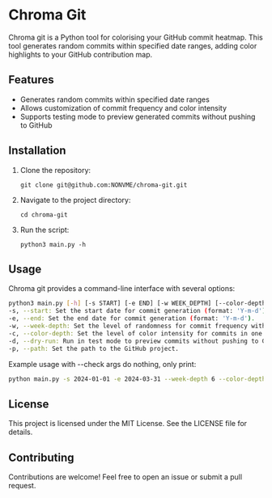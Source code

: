 # Chroma Git

Chroma git is a Python tool for colorising your GitHub commit heatmap. This tool generates random commits within specified date ranges, adding color highlights to your GitHub contribution map.

## Features

- Generates random commits within specified date ranges
- Allows customization of commit frequency and color intensity
- Supports testing mode to preview generated commits without pushing to GitHub

## Installation

1. Clone the repository:

    ```
    git clone git@github.com:NONVME/chroma-git.git
    ```

2. Navigate to the project directory:

    ```
    cd chroma-git
    ```

3. Run the script:

    ```
    python3 main.py -h
    ```

## Usage

Chroma git provides a command-line interface with several options:

```bash
python3 main.py [-h] [-s START] [-e END] [-w WEEK_DEPTH] [--color-depth COLOR_DEPTH] [-c] [-p PATH]
-s, --start: Set the start date for commit generation (format: 'Y-m-d').
-e, --end: Set the end date for commit generation (format: 'Y-m-d').
-w, --week-depth: Set the level of randomness for commit frequency within weeks.
-c, --color-depth: Set the level of color intensity for commits in one day.
-d, --dry-run: Run in test mode to preview commits without pushing to GitHub.
-p, --path: Set the path to the GitHub project.
```

Example usage with --check args do nothing, only print:

```bash
python main.py -s 2024-01-01 -e 2024-03-31 --week-depth 6 --color-depth 3 --dry-run -p /path/to/your/github/fake-private-project
```

## License
This project is licensed under the MIT License. See the LICENSE file for details.

## Contributing
Contributions are welcome! Feel free to open an issue or submit a pull request.
